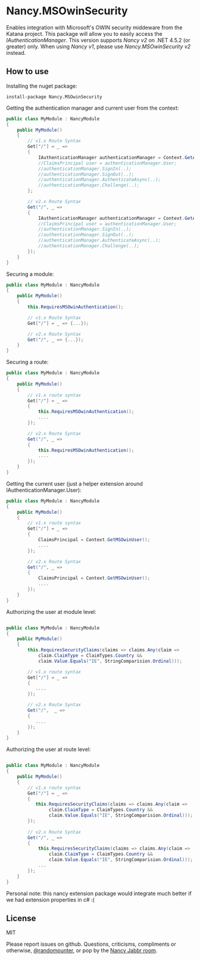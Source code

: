 Nancy.MSOwinSecurity
===================

Enables integration with Microsoft's OWIN security middeware from the Katana
project. This package will allow you to easily access the *IAuthenticationManager*.
This version supports *Nancy v2* on .NET 4.5.2 (or greater) only. When using
*Nancy v1*, please use *Nancy.MSOwinSecurity v2* instead.

How to use
-

Installing the nuget package:

```
install-package Nancy.MSOwinSecurity
```

Getting the authentication manager and current user from the context:

```C#
public class MyModule : NancyModule
{
    public MyModule()
    {
        // v1.x Route Syntax
        Get["/"] = _ =>
        {
            IAuthenticationManager authenticationManager = Context.GetAuthenticationManager();
            //ClaimsPrincipal user = authenticationManager.User;
            //authenticationManager.SignIn(..);
            //authenticationManager.SignOut(..);
            //authenticationManager.AuthenticateAsync(..);
            //authenticationManager.Challenge(..);
        };

        // v2.x Route Syntax
        Get("/", _ =>
        {
            IAuthenticationManager authenticationManager = Context.GetAuthenticationManager();
            //ClaimsPrincipal user = authenticationManager.User;
            //authenticationManager.SignIn(..);
            //authenticationManager.SignOut(..);
            //authenticationManager.AuthenticateAsync(..);
            //authenticationManager.Challenge(..);
        });
    }
}
```

Securing a module:

```C#
public class MyModule : NancyModule
{
    public MyModule()
    {
        this.RequiresMSOwinAuthentication();

        // v1.x Route Syntax
        Get["/"] = _ => {...});

        // v2.x Route Syntax
        Get("/", _ => {...});
    }
}
```

Securing a route:

```C#
public class MyModule : NancyModule
{
    public MyModule()
    {
        // v1.x route syntax
        Get["/"] = _ => 
        {
            this.RequiresMSOwinAuthentication();
            ....
        });

        // v2.x Route Syntax
        Get("/", _ => 
        {
            this.RequiresMSOwinAuthentication();
            ....
        });
    }
}
```

Getting the current user (just a helper extension around IAuthenticationManager.User):

```C#
public class MyModule : NancyModule
{
    public MyModule()
    {
        // v1.x route syntax
        Get["/"] = _ => 
        {
            ClaimsPrincipal = Context.GetMSOwinUser();
            ....
        });

        // v2.x Route Syntax 
        Get("/", _ => 
        {
            ClaimsPrincipal = Context.GetMSOwinUser();
            ....
        });
    }
}

```
Authorizing the user at module level:
```C#

public class MyModule : NancyModule
{
    public MyModule()
    {
        this.RequiresSecurityClaims(claims => claims.Any(claim =>
            claim.ClaimType = ClaimTypes.Country &&
            claim.Value.Equals("IE", StringComparision.Ordinal)));

        // v1.x route syntax 
        Get["/"] = _ => 
        {
           ....
        });

        // v2.x Route Syntax 
        Get("/",  _ => 
        {
           ....
        });
    }
}

```
Authorizing the user at route level:
```C#

public class MyModule : NancyModule
{
    public MyModule()
    {
        // v1.x route syntax 
        Get["/"] = _ => 
        {
           this.RequiresSecurityClaims(claims => claims.Any(claim =>
                claim.ClaimType = ClaimTypes.Country &&
                claim.Value.Equals("IE", StringComparision.Ordinal)));
        });
    
        // v2.x Route Syntax 
        Get("/", _ => 
        {
            this.RequiresSecurityClaims(claims => claims.Any(claim =>
                claim.ClaimType = ClaimTypes.Country &&
                claim.Value.Equals("IE", StringComparision.Ordinal)));
            ...
        });
    }
}
```

Personal note: this nancy extension package would integrate much better if we had extension properties in c# :(

License
-

MIT

Please report issues on github.
Questions, criticisms, compliments or otherwise, [@randompunter], or pop by the [Nancy Jabbr room].

  [@randompunter]: http://twitter.com/randompunter
  [Nancy Jabbr room]: https://jabbr.net/#/rooms/nancyfx

